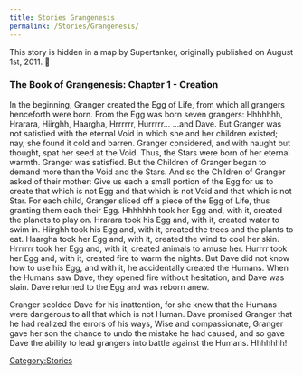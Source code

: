 ```yaml
---
title: Stories Grangenesis
permalink: /Stories/Grangenesis/
---
```


This story is hidden in a map by Supertanker, originally published on
August 1st, 2011. 🤫️

### The Book of Grangenesis: Chapter 1 - Creation

In the beginning, Granger created the Egg of Life,
from which all grangers henceforth were born.
From the Egg was born seven grangers:
Hhhhhhh, Hrarara, Hiirghh, Haargha, Hrrrrrr, Hurrrrr...
...and Dave.
But Granger was not satisfied with the eternal Void in which she and her
children existed;
nay, she found it cold and barren.
Granger considered, and with naught but thought, spat her seed at the
Void.
Thus, the Stars were born of her eternal warmth.
Granger was satisfied.
But the Children of Granger began to demand more than the Void and the
Stars.
And so the Children of Granger asked of their mother:
Give us each a small portion of the Egg for us to create that which is
not Egg and that which is not Void and that which is not Star.
For each child, Granger sliced off a piece of the Egg of Life, thus
granting them each their Egg.
Hhhhhhh took her Egg and, with it, created the planets to play on.
Hrarara took his Egg and, with it, created water to swim in.
Hiirghh took his Egg and, with it, created the trees and the plants to
eat.
Haargha took her Egg and, with it, created the wind to cool her skin.
Hrrrrrr took her Egg and, with it, created animals to amuse her.
Hurrrr took her Egg and, with it, created fire to warm the nights.
But Dave did not know how to use his Egg, and with it, he accidentally
created the Humans.
When the Humans saw Dave, they opened fire without hesitation, and Dave
was slain.
Dave returned to the Egg and was reborn anew.

Granger scolded Dave for his inattention, for she knew that the Humans
were dangerous to all that which is not Human.
Dave promised Granger that he had realized the errors of his ways,
Wise and compassionate, Granger gave her son the chance to undo the
mistake he had caused,
and so gave Dave the ability to lead grangers into battle against the
Humans.
Hhhhhhh!

[Category:Stories](Category:Stories "wikilink")